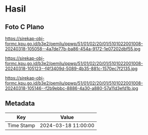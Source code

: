 # Hasil

## Foto C Plano

https://sirekap-obj-formc.kpu.go.id/b3e2/pemilu/ppwp/51/01/02/20/01/5101022001008-20240318-105058--4a7de77b-ba86-454a-9172-1e07202dbf55.jpg

https://sirekap-obj-formc.kpu.go.id/b3e2/pemilu/ppwp/51/01/02/20/01/5101022001008-20240318-105123--f4f3409d-5089-4b35-881c-1570ec7f2135.jpg

https://sirekap-obj-formc.kpu.go.id/b3e2/pemilu/ppwp/51/01/02/20/01/5101022001008-20240318-105146--f2b9ebbc-8886-4a30-a880-57a11d3efd1b.jpg


## Metadata

| Key        | Value               |
| ---------- | ------------------- |
| Time Stamp | 2024-03-18 11:00:00 |




